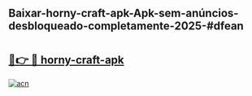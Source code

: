 ## Baixar-horny-craft-apk-Apk-sem-anúncios-desbloqueado-completamente-2025-#dfean

# <h2><a href="https://ainizakaria.my?title=horny-craft-apk&ref=22M">🔗👉 🔴 horny-craft-apk</a></h2>

[![acn](https://github.com/user-attachments/assets/0f9c940e-d8b0-45ae-aac7-cd30a18b3e1c)](https://ainizakaria.my?title=horny-craft-apk&ref=22M)

